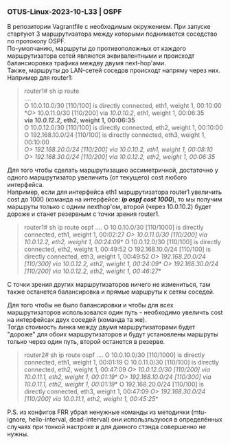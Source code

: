 ### OTUS-Linux-2023-10-L33 | OSPF

В репозитории Vagrantfile с необходимым окружением. При запуске стартуют 3 маршрутизатора между которыми поднимается соседство по протоколу OSPF.  
По-умолчанию, маршруты до противоположных от каждого маршрутизатора сетей являются эквивалентными и происходт балансиоровка трафика междву двумя next-hop'ами.  
Также, маршруты до LAN-сетей соседов происходт напряму через них.  
Например для router1:  

>router1# sh ip route<br/>
>....<br/>
>O   10.0.10.0/30 [110/100] is directly connected, eth1, weight 1, 00:10:00<br/>
>**O>* 10.0.11.0/30 [110/200] via *10.0.10.2*, eth1, weight 1, 00:06:35<br/>
>                          **via *10.0.12.2*, eth2, weight 1, 00:06:35**<br/>
>O   10.0.12.0/30 [110/100] is directly connected, eth2, weight 1, 00:10:00<br/>
>O   192.168.10.0/24 [110/100] is directly connected, eth3, weight 1, 00:10:00<br/>
>**O>* 192.168.20.0/24 [110/200] via *10.0.10.2*, eth1, weight 1, 00:08:10<br/>
>**O>* 192.168.30.0/24 [110/200] via *10.0.12.2*, eth2, weight 1, 00:06:35**  <br/>

Для того чтобы сделать маршрутизацию ассиметричной, достаточно у одного маршрутизатор увеличить (от текущего) cost любого интерфейса.  
Например, если для интерфейса eth1 маршрутизатора router1 увеличить cost до 1000 (команда на интерфейсе: ***ip ospf cost 1000***), то мы получим маршруты только с одним nexthop'ом, второй (через 10.0.10.2) будет дороже и станет резервным с точки зрения router1.  

>router1# sh ip route ospf 
>....
>O   10.0.10.0/30 [110/1000] is directly connected, eth1, weight 1, 00:02:27
>**O>* 10.0.11.0/30 [110/200] via *10.0.12.2*, eth2, weight 1, 00:24:09**
>O   10.0.12.0/30 [110/100] is directly connected, eth2, weight 1, 00:49:52
>O   192.168.10.0/24 [110/100] is directly connected, eth3, weight 1, 00:49:52
>**O>* 192.168.20.0/24 [110/300] via *10.0.12.2*, eth2, weight 1, 00:24:09**
>**O>* 192.168.30.0/24 [110/200] via *10.0.12.2*, eth2, weight 1, 00:46:27**
  

С точки зрения других маршрутизаторов ничего не измениться, там также останется балансировка и прямые маршруты к сетям соседей.  

Для того чтобы не было балансировки и чтобы для всех маршрутизаторов использовался один путь - необходимо увеличть cost на интерфейсах двух соседей (команда та же).  
Тогда стоимость линка между двумя маршрутизаторами будет "дороже" для обоих маршрутизаторов и будут установлены маршруты только через один путь, второй останется в резерве.  

>router2# sh ip route ospf 
>....
>O   10.0.10.0/30 [110/1000] is directly connected, eth1, weight 1, 00:01:19
>O   10.0.11.0/30 [110/100] is directly connected, eth2, weight 1, 00:47:09
>**O>* 10.0.12.0/30 [110/200] via *10.0.11.1*, eth2, weight 1, 00:01:19**
>**O>* 192.168.10.0/24 [110/300] via *10.0.11.1*, eth2, weight 1, 00:01:19**
>O   192.168.20.0/24 [110/100] is directly connected, eth3, weight 1, 00:47:09
>**O>* 192.168.30.0/24 [110/200] via *10.0.11.1*, eth2, weight 1, 00:45:25**

P.S. из конфигов FRR убрал ненужные команды из методички (mtu-ignore, hello-interval, dead-interval) они использльзуюся в определённых случаях при тонкой настроке и для данного стэнда совершенно не нужны.





